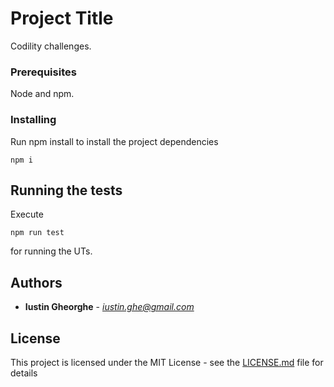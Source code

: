 # Project Title

Codility challenges.

### Prerequisites

Node and npm.

### Installing

Run npm install to install the project dependencies

```
npm i
```

## Running the tests

Execute
```
npm run test
``` 
for running the UTs.
 
## Authors

* **Iustin Gheorghe** - *iustin.ghe@gmail.com* 

## License

This project is licensed under the MIT License - see the [LICENSE.md](LICENSE.md) file for details
